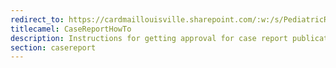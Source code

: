 ```yaml
---
redirect_to: https://cardmaillouisville.sharepoint.com/:w:/s/PediatricResearchAccesstoServices/EQdUnoiPaKVItpQU7-3HZWMBp8fig7pE_9AdfbId4tIf1Q?e=eHs8oX
titlecamel: CaseReportHowTo
description: Instructions for getting approval for case report publications/presentations
section: casereport
---
```

